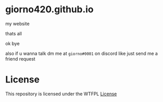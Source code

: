 # giorno420.github.io
my website

thats all

ok bye

also if u wanna talk dm me at `giorno#0001` on discord like just send me a friend request

# License
This repository is licensed under the WTFPL <a href="/LICENSE">License</a>
